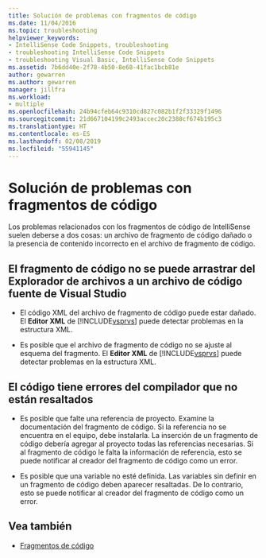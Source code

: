 ```yaml
---
title: Solución de problemas con fragmentos de código
ms.date: 11/04/2016
ms.topic: troubleshooting
helpviewer_keywords:
- IntelliSense Code Snippets, troubleshooting
- troubleshooting IntelliSense Code Snippets
- troubleshooting Visual Basic, IntelliSense Code Snippets
ms.assetid: 7b6dd40e-2f78-4b50-8e68-41fac1bcb81e
author: gewarren
ms.author: gewarren
manager: jillfra
ms.workload:
- multiple
ms.openlocfilehash: 24b94cfeb64c9310cd827c082b1f2f33329f1496
ms.sourcegitcommit: 21d667104199c2493accec20c2388cf674b195c3
ms.translationtype: HT
ms.contentlocale: es-ES
ms.lasthandoff: 02/08/2019
ms.locfileid: "55941145"
---
```

# <a name="troubleshoot-snippets"></a>Solución de problemas con fragmentos de código

Los problemas relacionados con los fragmentos de código de IntelliSense suelen deberse a dos cosas: un archivo de fragmento de código dañado o la presencia de contenido incorrecto en el archivo de fragmento de código.

## <a name="the-snippet-cannot-be-dragged-from-file-explorer-to-a-visual-studio-source-file"></a>El fragmento de código no se puede arrastrar del Explorador de archivos a un archivo de código fuente de Visual Studio

- El código XML del archivo de fragmento de código puede estar dañado. El **Editor XML** de [!INCLUDE[vsprvs](../code-quality/includes/vsprvs_md.md)] puede detectar problemas en la estructura XML.

- Es posible que el archivo de fragmento de código no se ajuste al esquema del fragmento. El **Editor XML** de [!INCLUDE[vsprvs](../code-quality/includes/vsprvs_md.md)] puede detectar problemas en la estructura XML.

## <a name="the-code-has-compiler-errors-that-are-not-highlighted"></a>El código tiene errores del compilador que no están resaltados

-   Es posible que falte una referencia de proyecto. Examine la documentación del fragmento de código. Si la referencia no se encuentra en el equipo, debe instalarla. La inserción de un fragmento de código debería agregar al proyecto todas las referencias necesarias. Si al fragmento de código le falta la información de referencia, esto se puede notificar al creador del fragmento de código como un error.

-   Es posible que una variable no esté definida. Las variables sin definir en un fragmento de código deben aparecer resaltadas. De lo contrario, esto se puede notificar al creador del fragmento de código como un error.

## <a name="see-also"></a>Vea también

- [Fragmentos de código](../ide/code-snippets.md)
